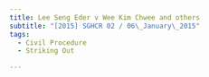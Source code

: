 ```yaml
---
title: Lee Seng Eder v Wee Kim Chwee and others 
subtitle: "[2015] SGHCR 02 / 06\_January\_2015"
tags:
  - Civil Procedure
  - Striking Out

---
```


